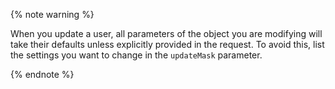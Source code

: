 {% note warning %}

When you update a user, all parameters of the object you are modifying will take their defaults unless explicitly provided in the request. To avoid this, list the settings you want to change in the `updateMask` parameter.

{% endnote %}